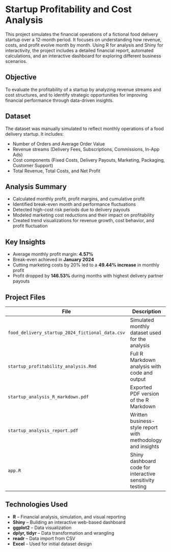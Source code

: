 # Startup Profitability and Cost Analysis

This project simulates the financial operations of a fictional food delivery startup over a 12-month period. It focuses on understanding how revenue, costs, and profit evolve month by month. Using R for analysis and Shiny for interactivity, the project includes a detailed financial report, automated calculations, and an interactive dashboard for exploring different business scenarios.

## Objective

To evaluate the profitability of a startup by analyzing revenue streams and cost structures, and to identify strategic opportunities for improving financial performance through data-driven insights.

## Dataset

The dataset was manually simulated to reflect monthly operations of a food delivery startup. It includes:

- Number of Orders and Average Order Value
- Revenue streams (Delivery Fees, Subscriptions, Commissions, In-App Ads)
- Cost components (Fixed Costs, Delivery Payouts, Marketing, Packaging, Customer Support)
- Total Revenue, Total Costs, and Net Profit

## Analysis Summary

- Calculated monthly profit, profit margins, and cumulative profit
- Identified break-even month and performance fluctuations
- Detected high-cost risk periods due to delivery payouts
- Modeled marketing cost reductions and their impact on profitability
- Created trend visualizations for revenue growth, cost behavior, and profit fluctuation

## Key Insights

- Average monthly profit margin: **4.57%**
- Break-even achieved in **January 2024**
- Cutting marketing costs by 20% led to a **49.44% increase** in monthly profit
- Profit dropped by **146.53%** during months with highest delivery partner payouts

## Project Files

| File                                  | Description                                          |
|---------------------------------------|------------------------------------------------------|
| `food_delivery_startup_2024_fictional_data.csv` | Simulated monthly dataset used for the analysis     |
| `startup_profitability_analysis.Rmd`  | Full R Markdown analysis with code and output       |
| `startup_analysis_R_markdown.pdf`  | Exported PDF version of the R Markdown              |
| `startup_analysis_report.pdf`          | Written business-style report with methodology and insights |
| `app.R`                               | Shiny dashboard code for interactive sensitivity testing |

## Technologies Used

- **R** – Financial analysis, simulation, and visual reporting
- **Shiny** – Building an interactive web-based dashboard
- **ggplot2** – Data visualization
- **dplyr, tidyr** – Data transformation and wrangling
- **readr** – Data import from CSV
- **Excel** – Used for initial dataset design



